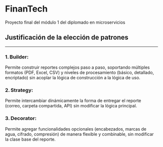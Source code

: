 # FinanTech
Proyecto final del módulo 1 del diplomado en microservicios

## Justificación de la elección de patrones
***
### 1. Builder:
Permite construir reportes complejos paso a paso, soportando múltiples formatos (PDF, Excel, CSV) y niveles de procesamiento (básico, detallado, encriptado) sin acoplar la lógica de construcción a la lógica de uso.

### 2. Strategy:
Permite intercambiar dinámicamente la forma de entregar el reporte (correo, carpeta compartida, API) sin modificar la lógica principal.

### 3. Decorator:
Permite agregar funcionalidades opcionales (encabezados, marcas de agua, cifrado, compresión) de manera flexible y combinable, sin modificar la clase base del reporte.
